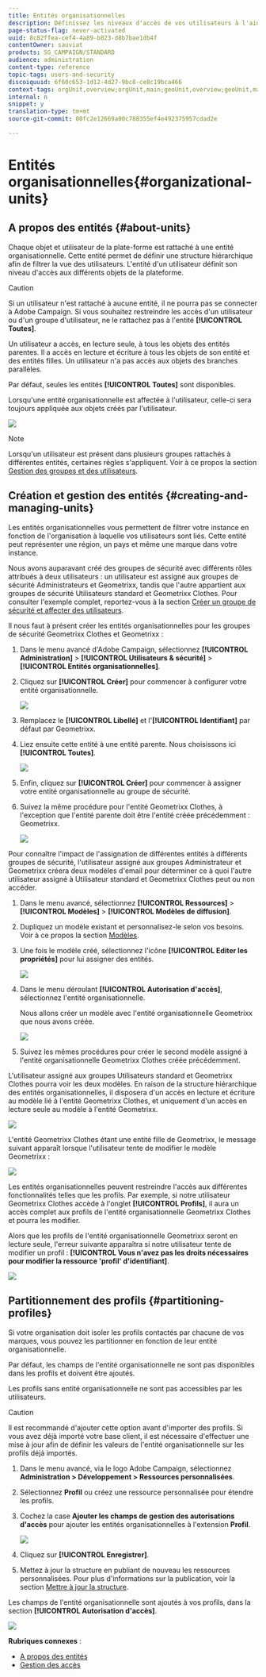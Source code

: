 ```yaml
---
title: Entités organisationnelles
description: Définissez les niveaux d'accès de vos utilisateurs à l'aide des entités organisationnelles.
page-status-flag: never-activated
uuid: 8c82ffea-cef4-4a89-b823-d8b7bae1db4f
contentOwner: sauviat
products: SG_CAMPAIGN/STANDARD
audience: administration
content-type: reference
topic-tags: users-and-security
discoiquuid: 6f60c653-1d12-4d27-9bc8-ce8c19bca466
context-tags: orgUnit,overview;orgUnit,main;geoUnit,overview;geoUnit,main
internal: n
snippet: y
translation-type: tm+mt
source-git-commit: 00fc2e12669a00c788355ef4e492375957cdad2e

---
```



# Entités organisationnelles{#organizational-units}

## A propos des entités {#about-units}

Chaque objet et utilisateur de la plate-forme est rattaché à une entité organisationnelle. Cette entité permet de définir une structure hiérarchique afin de filtrer la vue des utilisateurs. L'entité d'un utilisateur définit son niveau d'accès aux différents objets de la plateforme.

>[!CAUTION]
>
>Si un utilisateur n'est rattaché à aucune entité, il ne pourra pas se connecter à Adobe Campaign. Si vous souhaitez restreindre les accès d'un utilisateur ou d'un groupe d'utilisateur, ne le rattachez pas à l'entité **[!UICONTROL Toutes]**.

Un utilisateur a accès, en lecture seule, à tous les objets des entités parentes. Il a accès en lecture et écriture à tous les objets de son entité et des entités filles. Un utilisateur n'a pas accès aux objets des branches parallèles.

Par défaut, seules les entités **[!UICONTROL Toutes]** sont disponibles.

Lorsqu'une entité organisationnelle est affectée à l'utilisateur, celle-ci sera toujours appliquée aux objets créés par l'utilisateur.

![](assets/user_management_2.png)

>[!NOTE]
>
>Lorsqu'un utilisateur est présent dans plusieurs groupes rattachés à différentes entités, certaines règles s'appliquent. Voir à ce propos la section [Gestion des groupes et des utilisateurs](../../administration/using/managing-groups-and-users.md).

## Création et gestion des entités  {#creating-and-managing-units}

Les entités organisationnelles vous permettent de filtrer votre instance en fonction de l'organisation à laquelle vos utilisateurs sont liés. Cette entité peut représenter une région, un pays et même une marque dans votre instance.

Nous avons auparavant créé des groupes de sécurité avec différents rôles attribués à deux utilisateurs : un utilisateur est assigné aux groupes de sécurité Administrateurs et Geometrixx, tandis que l'autre appartient aux groupes de sécurité Utilisateurs standard et Geometrixx Clothes. Pour consulter l'exemple complet, reportez-vous à la section [Créer un groupe de sécurité et affecter des utilisateurs](../../administration/using/managing-groups-and-users.md#creating-a-security-group-and-assigning-users).

Il nous faut à présent créer les entités organisationnelles pour les groupes de sécurité Geometrixx Clothes et Geometrixx :

1. Dans le menu avancé d'Adobe Campaign, sélectionnez **[!UICONTROL Administration]** &gt; **[!UICONTROL Utilisateurs &amp; sécurité]** &gt; **[!UICONTROL Entités organisationnelles]**.
1. Cliquez sur **[!UICONTROL Créer]** pour commencer à configurer votre entité organisationnelle.

   ![](assets/manage_units_1.png)

1. Remplacez le **[!UICONTROL Libellé]** et l'**[!UICONTROL Identifiant]** par défaut par Geometrixx.
1. Liez ensuite cette entité à une entité parente. Nous choisissons ici **[!UICONTROL Toutes]**.

   ![](assets/manage_units_2.png)

1. Enfin, cliquez sur **[!UICONTROL Créer]** pour commencer à assigner votre entité organisationnelle au groupe de sécurité.
1. Suivez la même procédure pour l'entité Geometrixx Clothes, à l'exception que l'entité parente doit être l'entité créée précédemment : Geometrixx.

   ![](assets/manage_units_3.png)

Pour connaître l'impact de l'assignation de différentes entités à différents groupes de sécurité, l'utilisateur assigné aux groupes Administrateur et Geometrixx créera deux modèles d'email pour déterminer ce à quoi l'autre utilisateur assigné à Utilisateur standard et Geometrixx Clothes peut ou non accéder.

1. Dans le menu avancé, sélectionnez **[!UICONTROL Ressources]** &gt; **[!UICONTROL Modèles]** &gt; **[!UICONTROL Modèles de diffusion]**.
1. Dupliquez un modèle existant et personnalisez-le selon vos besoins. Voir à ce propos la section [Modèles](../../start/using/about-templates.md).
1. Une fois le modèle créé, sélectionnez l'icône **[!UICONTROL Editer les propriétés]** pour lui assigner des entités.

   ![](assets/manage_units_6.png)

1. Dans le menu déroulant **[!UICONTROL Autorisation d'accès]**, sélectionnez l'entité organisationnelle.

   Nous allons créer un modèle avec l'entité organisationnelle Geometrixx que nous avons créée.

   ![](assets/manage_units_5.png)

1. Suivez les mêmes procédures pour créer le second modèle assigné à l'entité organisationnelle Geometrixx Clothes créée précédemment.

L'utilisateur assigné aux groupes Utilisateurs standard et Geometrixx Clothes pourra voir les deux modèles. En raison de la structure hiérarchique des entités organisationnelles, il disposera d'un accès en lecture et écriture au modèle lié à l'entité Geometrixx Clothes, et uniquement d'un accès en lecture seule au modèle à l'entité Geometrixx.

![](assets/manage_units_7.png)

L'entité Geometrixx Clothes étant une entité fille de Geometrixx, le message suivant apparaît lorsque l'utilisateur tente de modifier le modèle Geometrixx :

![](assets/manage_units_8.png)

Les entités organisationnelles peuvent restreindre l'accès aux différentes fonctionnalités telles que les profils. Par exemple, si notre utilisateur Geometrixx Clothes accède à l'onglet **[!UICONTROL Profils]**, il aura un accès complet aux profils de l'entité organisationnelle Geometrixx Clothes et pourra les modifier.

Alors que les profils de l'entité organisationnelle Geometrixx seront en lecture seule, l'erreur suivante apparaîtra si notre utilisateur tente de modifier un profil : **[!UICONTROL Vous n'avez pas les droits nécessaires pour modifier la ressource 'profil' d'identifiant]**.

![](assets/manage_units_10.png)

## Partitionnement des profils {#partitioning-profiles}

Si votre organisation doit isoler les profils contactés par chacune de vos marques, vous pouvez les partitionner en fonction de leur entité organisationnelle.

Par défaut, les champs de l'entité organisationnelle ne sont pas disponibles dans les profils et doivent être ajoutés.

Les profils sans entité organisationnelle ne sont pas accessibles par les utilisateurs.

>[!CAUTION]
>
>Il est recommandé d'ajouter cette option avant d'importer des profils. Si vous avez déjà importé votre base client, il est nécessaire d'effectuer une mise à jour afin de définir les valeurs de l'entité organisationnelle sur les profils déjà importés.

1. Dans le menu avancé, via le logo Adobe Campaign, sélectionnez **Administration &gt; Développement &gt; Ressources personnalisées**.
1. Sélectionnez **Profil** ou créez une ressource personnalisée pour étendre les profils.
1. Cochez la case **Ajouter les champs de gestion des autorisations d'accès** pour ajouter les entités organisationnelles à l'extension **Profil**.

   ![](assets/user_management_9.png)

1. Cliquez sur **[!UICONTROL Enregistrer]**.
1. Mettez à jour la structure en publiant de nouveau les ressources personnalisées. Pour plus d'informations sur la publication, voir la section [Mettre à jour la structure](../../developing/using/data-model-concepts.md).

Les champs de l'entité organisationnelle sont ajoutés à vos profils, dans la section **[!UICONTROL Autorisation d'accès]**.

![](assets/user_management_10.png)

**Rubriques connexes** :

* [A propos des entités](../../administration/using/organizational-units.md#about-units)
* [Gestion des accès](../../administration/using/about-access-management.md)

